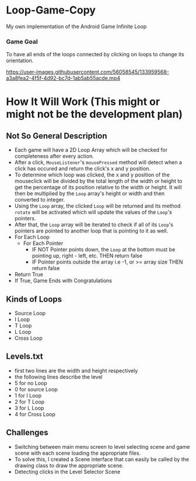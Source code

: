 # Loop-Game-Copy
My own implementation of the Android Game Infinite Loop

### Game Goal
To have all ends of the loops connected by clicking on loops to change its orientation.

https://user-images.githubusercontent.com/56058545/133959568-a3a8fea2-4f5f-4d92-bc7d-1ab5ab55acde.mp4


# How It Will Work (This might or might not be the development plan)

## Not So General Description
* Each game will have a 2D Loop Array which will be checked for completeness after every action.
* After a click, `MouseListener`'s `mousePressed` method will detect when a click has occured and return the click's x and y position. 
* To determine which loop was clicked, the x and y position of the mouseclick will be divided by the total length of the width or height to get the percentage of its position relative to the width or height. It will then be multiplied by the `Loop` array's height or width and then converted to integer.
* Using the `Loop` array, the clicked `Loop` will be returned and its method `rotate` will be activated which will update the values of the `Loop`'s pointers.
* After that, the `Loop` array will be iterated to check if all of its `Loop`'s pointers are pointed to another loop that is pointing to it as well.
* For Each Loop
  * For Each Pointer
    * IF NOT Pointer points down, the `Loop` at the bottom must be pointing up, right - left, etc. THEN return false
    * IF Pointer points outside the array i.e -1, or >= array size THEN return false
* Return True
* If True, Game Ends with Congratulations

## Kinds of Loops
* Source Loop
* I Loop
* T Loop
* L Loop
* Cross Loop

## Levels.txt
* first two lines are the  width and height respectively
* the following lines describe the level
 * 5 for no Loop
 * 0 for source Loop
 * 1 for I Loop
 * 2 for T Loop
 * 3 for L Loop
 * 4 for Cross Loop 

## Challenges
* Switching between main menu screen to level selecting scene and game scene with each scene loading the appropriate files.
 * To solve this, I created a Scene interface that can easily be called by the drawing class to draw the appropriate scene.
* Detecting clicks in the Level Selector Scene

